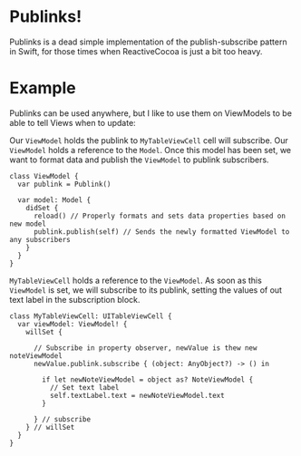 # Publinks!

Publinks is a dead simple implementation of the publish-subscribe pattern in Swift, for those times when ReactiveCocoa is just a bit too heavy.

# Example

Publinks can be used anywhere, but I like to use them on ViewModels to be able to tell Views when to update:

Our `ViewModel` holds the publink to `MyTableViewCell` cell will subscribe. Our `ViewModel` holds a reference to the `Model`. Once this model has been set, we want to format data and publish the `ViewModel` to publink subscribers.
```
class ViewModel {
  var publink = Publink()

  var model: Model {
    didSet {
      reload() // Properly formats and sets data properties based on new model
      publink.publish(self) // Sends the newly formatted ViewModel to any subscribers
    }
  }
}
```

`MyTableViewCell` holds a reference to the `ViewModel`. As soon as this `ViewModel` is set, we will subscribe to its publink, setting the values of out text label in the subscription block.
```
class MyTableViewCell: UITableViewCell {
  var viewModel: ViewModel! {
    willSet {

      // Subscribe in property observer, newValue is thew new noteViewModel
      newValue.publink.subscribe { (object: AnyObject?) -> () in

        if let newNoteViewModel = object as? NoteViewModel {
          // Set text label
          self.textLabel.text = newNoteViewModel.text
        }

      } // subscribe
    } // willSet
  }
}
